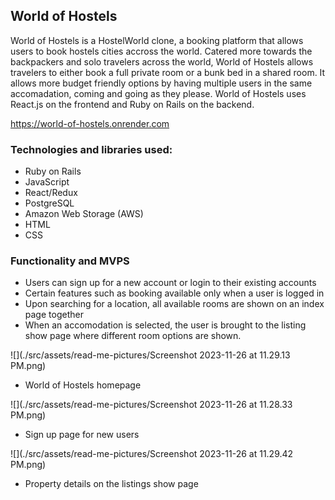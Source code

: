 ## World of Hostels

World of Hostels is a HostelWorld clone, a booking platform that allows users to book hostels cities accross the world. Catered more towards the backpackers and solo travelers across the world, World of Hostels allows travelers to either book a full private room or a bunk bed in a shared room. It allows more budget friendly options by having multiple users in the same accomadation, coming and going as they please. World of Hostels uses React.js on the frontend and Ruby on Rails on the backend.

https://world-of-hostels.onrender.com

### Technologies and libraries used:

- Ruby on Rails
- JavaScript
- React/Redux
- PostgreSQL
- Amazon Web Storage (AWS)
- HTML
- CSS


### Functionality and MVPS
- Users can sign up for a new account or login to their existing accounts
- Certain features such as booking available only when a user is logged in
- Upon searching for a location, all available rooms are shown on an index page together
- When an accomodation is selected, the user is brought to the listing show page where different room options are shown.

![](./src/assets/read-me-pictures/Screenshot 2023-11-26 at 11.29.13 PM.png)
- World of Hostels homepage

![](./src/assets/read-me-pictures/Screenshot 2023-11-26 at 11.28.33 PM.png)
- Sign up page for new users

![](./src/assets/read-me-pictures/Screenshot 2023-11-26 at 11.29.42 PM.png)
- Property details on the listings show page

